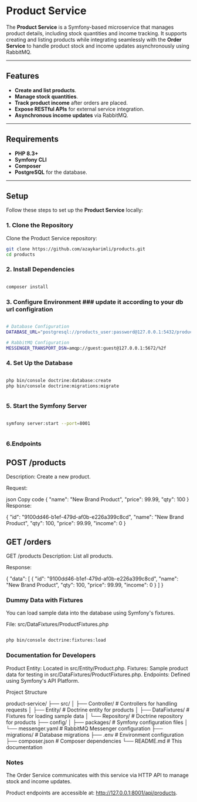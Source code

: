 # Product Service

The **Product Service** is a Symfony-based microservice that manages product details, including stock quantities and income tracking. It supports creating and listing products while integrating seamlessly with the **Order Service** to handle product stock and income updates asynchronously using RabbitMQ.

---

## Features

- **Create and list products**.
- **Manage stock quantities**.
- **Track product income** after orders are placed.
- **Expose RESTful APIs** for external service integration.
- **Asynchronous income updates** via RabbitMQ.

---

## Requirements

- **PHP 8.3+**
- **Symfony CLI**
- **Composer**
- **PostgreSQL** for the database.

---

## Setup

Follow these steps to set up the **Product Service** locally:

### 1. Clone the Repository

Clone the Product Service repository:

```bash
git clone https://github.com/azaykarimli/products.git
cd products


```

### 2. Install Dependencies


```bash

composer install

```


### 3. Configure Environment ### update it according to your db url configiration
```bash

# Database Configuration
DATABASE_URL="postgresql://products_user:password@127.0.0.1:5432/products_db?serverVersion=15&charset=utf8"

# RabbitMQ Configuration
MESSENGER_TRANSPORT_DSN=amqp://guest:guest@127.0.0.1:5672/%2f


```

### 4. Set Up the Database

```bash

php bin/console doctrine:database:create
php bin/console doctrine:migrations:migrate



```

### 5. Start the Symfony Server

```bash

symfony server:start --port=8001



```

### 6.Endpoints

## POST /products
Description: Create a new product.

Request:

json
Copy code
{
  "name": "New Brand Product",
  "price": 99.99,
  "qty": 100
}
Response:


{
  "id": "9100dd46-b1ef-479d-af0b-e226a399c8cd",
  "name": "New Brand Product",
  "qty": 100,
  "price": 99.99,
  "income": 0
}

## GET /orders
GET /products
Description: List all products.

Response:


{
  "data": [
    {
      "id": "9100dd46-b1ef-479d-af0b-e226a399c8cd",
      "name": "New Brand Product",
      "qty": 100,
      "price": 99.99,
      "income": 0
    }
  ]
}


### Dummy Data with Fixtures
You can load sample data into the database using Symfony's fixtures.

File: src/DataFixtures/ProductFixtures.php

```bash

php bin/console doctrine:fixtures:load

```


### Documentation for Developers
Product Entity: Located in src/Entity/Product.php.
Fixtures: Sample product data for testing in src/DataFixtures/ProductFixtures.php.
Endpoints: Defined using Symfony's API Platform.




Project Structure

product-service/
├── src/
│   ├── Controller/        # Controllers for handling requests
│   ├── Entity/            # Doctrine entity for products
│   ├── DataFixtures/      # Fixtures for loading sample data
│   └── Repository/        # Doctrine repository for products
├── config/
│   ├── packages/          # Symfony configuration files
│   └── messenger.yaml     # RabbitMQ Messenger configuration
├── migrations/            # Database migrations
├── .env                   # Environment configuration
├── composer.json          # Composer dependencies
└── README.md              # This documentation



### Notes
The Order Service communicates with this service via HTTP API to manage stock and income updates.

Product endpoints are accessible at:
http://127.0.0.1:8001/api/products.


